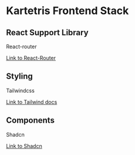 # Kartetris Frontend Stack

## React Support Library

React-router 

[Link to React-Router](https://reactrouter.com/)

## Styling

Tailwindcss

[Link to Tailwind docs](https://tailwindcss.com/docs)
## Components

Shadcn

[Link to Shadcn](https://ui.shadcn.com/docs/components)